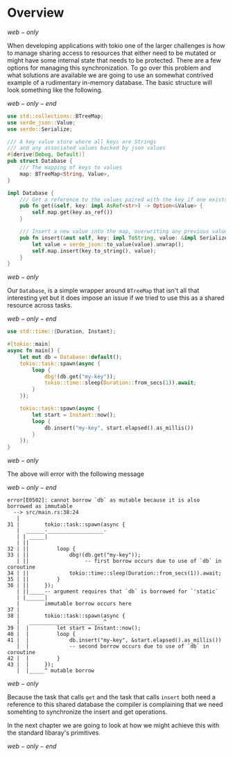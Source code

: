 # Overview

$web-only$

When developing applications with tokio one of the larger challenges is how to manage sharing access
to resources that either need to be mutated or might have some internal state that needs to be
protected. There are a few options for managing this synchronization. To go over this problem and
what solutions are available we are going to use an somewhat contrived example of a rudimentary
in-memory database. The basic structure will look something like the following.

$web-only-end$

```rust
use std::collections::BTreeMap;
use serde_json::Value;
use serde::Serialize;

/// A key value store where all keys are Strings
/// and any associated values backed by json values
#[derive(Debug, Default)]
pub struct Database {
    /// The mapping of keys to values
    map: BTreeMap<String, Value>,
}

impl Database {
    /// Get a reference to the values paired with the key if one exists
    pub fn get(&self, key: impl AsRef<str>) -> Option<&Value> {
        self.map.get(key.as_ref())
    }

    /// Insert a new value into the map, overwriting any previous value of one was present
    pub fn insert(&mut self, key: impl ToString, value: &impl Serialize) {
        let value = serde_json::to_value(value).unwrap();
        self.map.insert(key.to_string(), value);
    }
}
```

$web-only$

Our `Database`, is a simple wrapper around `BTreeMap` that isn't all that interesting yet but it does
impose an issue if we tried to use this as a shared resource across tasks.

$web-only-end$

```rust
use std::time::{Duration, Instant};

#[tokio::main]
async fn main() {
    let mut db = Database::default();
    tokio::task::spawn(async {
        loop {
            dbg!(db.get("my-key"));
            tokio::time::sleep(Duration::from_secs(1)).await;
        }
    });

    tokio::task::spawn(async {
        let start = Instant::now();
        loop {
            db.insert("my-key", start.elapsed().as_millis())
        }
    });
}
```

$web-only$

The above will error with the following message

$web-only-end$

```shell
error[E0502]: cannot borrow `db` as mutable because it is also borrowed as immutable
  --> src/main.rs:38:24
   |
31 |        tokio::task::spawn(async {
   |  ______-__________________-
   | | _____|
   | ||
32 | ||         loop {
33 | ||             dbg!(db.get("my-key"));
   | ||                  -- first borrow occurs due to use of `db` in coroutine
34 | ||             tokio::time::sleep(Duration::from_secs(1)).await;
35 | ||         }
36 | ||     });
   | ||_____-- argument requires that `db` is borrowed for `'static`
   | |______|
   |        immutable borrow occurs here
37 |
38 |        tokio::task::spawn(async {
   |   ________________________^
39 |  |         let start = Instant::now();
40 |  |         loop {
41 |  |             db.insert("my-key", &start.elapsed().as_millis())
   |  |             -- second borrow occurs due to use of `db` in coroutine
42 |  |         }
43 |  |     });
   |  |_____^ mutable borrow
```

$web-only$

Because the task that calls `get` and the task that calls `insert` both need a reference to
this shared database the compiler is complaining that we need somehting to synchronize the insert
and get operations.

In the next chapter we are going to look at how we might achieve this with the standard libaray's
primitives.

$web-only-end$
